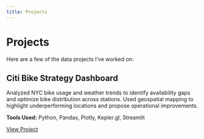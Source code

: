 ```yaml
---
title: Projects
---
```


# Projects

Here are a few of the data projects I’ve worked on:

## Citi Bike Strategy Dashboard  
Analyzed NYC bike usage and weather trends to identify availability gaps and optimize bike distribution across stations. Used geospatial mapping to highlight underperforming locations and propose operational improvements.  

**Tools Used:** Python, Pandas, Plotly, Kepler.gl, Streamlit  

<a href="https://citibike-fmhbftchuaccupm3umqrwa.streamlit.app/" target="_blank" rel="noopener noreferrer">View Project</a>
